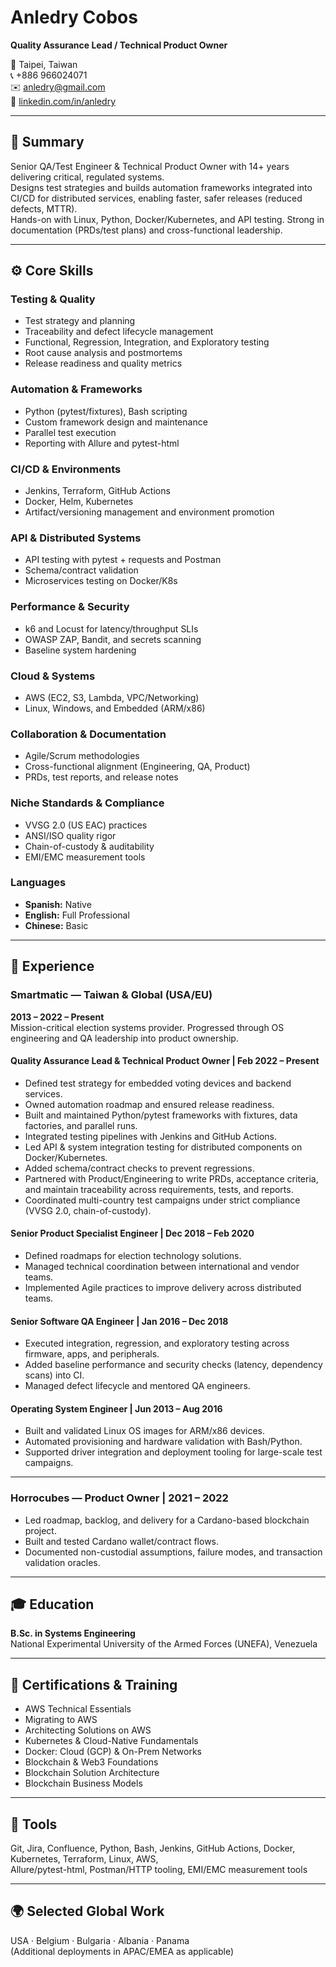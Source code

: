 # Anledry Cobos  
**Quality Assurance Lead / Technical Product Owner**  

📍 Taipei, Taiwan  
📞 +886 966024071  
✉️ [anledry@gmail.com](mailto:anledry@gmail.com)  
🔗 [linkedin.com/in/anledry](https://linkedin.com/in/anledry)

---

## 🧩 Summary

Senior QA/Test Engineer & Technical Product Owner with 14+ years delivering critical, regulated systems.  
Designs test strategies and builds automation frameworks integrated into CI/CD for distributed services, enabling faster, safer releases (reduced defects, MTTR).  
Hands-on with Linux, Python, Docker/Kubernetes, and API testing. Strong in documentation (PRDs/test plans) and cross-functional leadership.

---

## ⚙️ Core Skills

### Testing & Quality
- Test strategy and planning  
- Traceability and defect lifecycle management  
- Functional, Regression, Integration, and Exploratory testing  
- Root cause analysis and postmortems  
- Release readiness and quality metrics

### Automation & Frameworks
- Python (pytest/fixtures), Bash scripting  
- Custom framework design and maintenance  
- Parallel test execution  
- Reporting with Allure and pytest-html

### CI/CD & Environments
- Jenkins, Terraform, GitHub Actions  
- Docker, Helm, Kubernetes  
- Artifact/versioning management and environment promotion

### API & Distributed Systems
- API testing with pytest + requests and Postman  
- Schema/contract validation  
- Microservices testing on Docker/K8s

### Performance & Security
- k6 and Locust for latency/throughput SLIs  
- OWASP ZAP, Bandit, and secrets scanning  
- Baseline system hardening

### Cloud & Systems
- AWS (EC2, S3, Lambda, VPC/Networking)  
- Linux, Windows, and Embedded (ARM/x86)

### Collaboration & Documentation
- Agile/Scrum methodologies  
- Cross-functional alignment (Engineering, QA, Product)  
- PRDs, test reports, and release notes

### Niche Standards & Compliance
- VVSG 2.0 (US EAC) practices  
- ANSI/ISO quality rigor  
- Chain-of-custody & auditability  
- EMI/EMC measurement tools  

### Languages
- **Spanish:** Native  
- **English:** Full Professional  
- **Chinese:** Basic  

---

## 🏢 Experience

### **Smartmatic — Taiwan & Global (USA/EU)**  
**2013 – 2022 – Present**  
Mission-critical election systems provider. Progressed through OS engineering and QA leadership into product ownership.

#### **Quality Assurance Lead & Technical Product Owner | Feb 2022 – Present**
- Defined test strategy for embedded voting devices and backend services.  
- Owned automation roadmap and ensured release readiness.  
- Built and maintained Python/pytest frameworks with fixtures, data factories, and parallel runs.  
- Integrated testing pipelines with Jenkins and GitHub Actions.  
- Led API & system integration testing for distributed components on Docker/Kubernetes.  
- Added schema/contract checks to prevent regressions.  
- Partnered with Product/Engineering to write PRDs, acceptance criteria, and maintain traceability across requirements, tests, and reports.  
- Coordinated multi-country test campaigns under strict compliance (VVSG 2.0, chain-of-custody).

#### **Senior Product Specialist Engineer | Dec 2018 – Feb 2020**
- Defined roadmaps for election technology solutions.  
- Managed technical coordination between international and vendor teams.  
- Implemented Agile practices to improve delivery across distributed teams.

#### **Senior Software QA Engineer | Jan 2016 – Dec 2018**
- Executed integration, regression, and exploratory testing across firmware, apps, and peripherals.  
- Added baseline performance and security checks (latency, dependency scans) into CI.  
- Managed defect lifecycle and mentored QA engineers.

#### **Operating System Engineer | Jun 2013 – Aug 2016**
- Built and validated Linux OS images for ARM/x86 devices.  
- Automated provisioning and hardware validation with Bash/Python.  
- Supported driver integration and deployment tooling for large-scale test campaigns.

---

### **Horrocubes — Product Owner | 2021 – 2022**
- Led roadmap, backlog, and delivery for a Cardano-based blockchain project.  
- Built and tested Cardano wallet/contract flows.  
- Documented non-custodial assumptions, failure modes, and transaction validation oracles.

---

## 🎓 Education

**B.Sc. in Systems Engineering**  
National Experimental University of the Armed Forces (UNEFA), Venezuela  

---

## 📜 Certifications & Training

- AWS Technical Essentials  
- Migrating to AWS  
- Architecting Solutions on AWS  
- Kubernetes & Cloud-Native Fundamentals  
- Docker: Cloud (GCP) & On-Prem Networks  
- Blockchain & Web3 Foundations  
- Blockchain Solution Architecture  
- Blockchain Business Models  

---

## 🧰 Tools

Git, Jira, Confluence, Python, Bash, Jenkins, GitHub Actions, Docker, Kubernetes, Terraform, Linux, AWS,  
Allure/pytest-html, Postman/HTTP tooling, EMI/EMC measurement tools

---

## 🌍 Selected Global Work

USA · Belgium · Bulgaria · Albania · Panama  
(Additional deployments in APAC/EMEA as applicable)